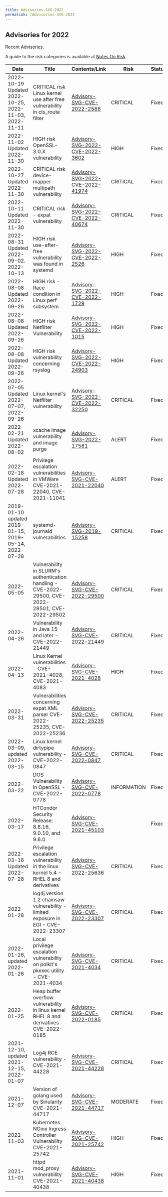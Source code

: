 ```yaml
---
title: Advisories-SVG-2022
permalink: /Advisories-SVG-2022
---
```


## Advisories for 2022

Recent [Advisories](../README.md).

A guide to the risk categories is available at
[Notes On Risk](https://confluence.egi.eu/display/EGIBG/Notes+on+Risk).

| Date                                                  | Title                                                                                             | Contents/Link                                                         | Risk        | Status |
| ----------------------------------------------------- | ------------------------------------------------------------------------------------------------- | --------------------------------------------------------------------- | ----------- | ------ |
| 2022-10-19 Updated 2022-10-25, 2022-11-03, 2022-11-11 | CRITICAL risk Linux kernel use after free vulnerability in cls_route filter                       | [Advisory-SVG-CVE-2022-2588](./Advisory-SVG-CVE-2022-2588.md)         | CRITICAL    | Fixed  |
| 2022-11-02 Updated 2022-11-30                         | HIGH risk OpenSSL-3.0.X vulnerability                                                             | [Advisory-SVG-2022-CVE-2022-3602](./Advisory-SVG-CVE-2022-3602.md)    | HIGH        | Fixed  |
| 2022-10-27 Updated 2022-11-30                         | CRITICAL risk device-mapper-multipath vulnerability                                               | [Advisory-SVG-2022-CVE-2022-41974](./Advisory-SVG-CVE-2022-41974.md)  | CRITICAL    | Fixed  |
| 2022-10-11 Updated 2022-11-30                         | CRITICAL risk - expat vulnerability                                                               | [Advisory-SVG-2022-CVE-2022-40674](./Advisory-SVG-CVE-2022-40674.md)  | CRITICAL    | Fixed  |
| 2022-08-31 Updated 2022-09-02. 2022-10-13             | HIGH risk use-after-free vulnerability was found in systemd                                       | [Advisory-SVG-2022-CVE-2022-2526](./Advisory-SVG-CVE-2022-2526.md)    | HIGH        | Fixed  |
| 2022-08-08 Updated 2022-09-26                         | HIGH risk - Race condition in Linux perf subsystem                                                | [Advisory-SVG-2022-CVE-2022-1729](./Advisory-SVG-CVE-2022-1729.md)    | HIGH        | Fixed  |
| 2022-08-08 Updated 2022-09-26                         | HIGH risk Netfilter Vulnerability                                                                 | [Advisory-SVG-2022-CVE-2022-1015](./Advisory-SVG-CVE-2022-1015.md)    | HIGH        | Fixed  |
| 2022-08-08 Updated 2022-09-26                         | HIGH risk vulnerability concerning rsyslog                                                        | [Advisory-SVG-2022-CVE-2022-24903](./Advisory-SVG-CVE-2022-24903.md)  | HIGH        | Fixed  |
| 2022-07-05 Updated 2022-07-07, 2022-09-26             | Linux kernel's Netfilter vulnerability                                                            | [Advisory-SVG-2022-CVE-2022-32250](./Advisory-SVG-CVE-2022-32250.md)  | CRITICAL    | Fixed  |
| 2022-02-21 Updated 2022-08-02                         | xcache image vulnerability and image purge                                                        | [Advisory-SVG-2022-17581](./Advisory-SVG-2022-17581.md)               | ALERT       | Fixed  |
| 2022-02-18 Updated 2022-07-28                         | Privilege escalation vulnerabilities in VMWare CVE-2021-22040, CVE-2021-11041                     | [Advisory-SVG-CVE-2021-22040](./Advisory-SVG-CVE-2021-22040.md)       | ALERT       | Fixed  |
| 2019-01-10 updated 2019-01-15, 2019-05-14, 2022-07-28 | systemd-journald vulnerabilities                                                                  | [Advisory-SVG-2019-15258](../2019/Advisory-SVG-2019-15258.md)         | CRITICAL    | Fixed  |
| 2022-05-05                                            | Vulnerability in SLURM's authentication handling - CVE-2022-29500, CVE-2022-29501, CVE-2022-29502 | [Advisory-SVG-CVE-2022-29500](./Advisory-SVG-CVE-2022-29500.md)       | CRITICAL    | Fixed  |
| 2022-04-26                                            | Vulnerability in Java 15 and later - CVE-2022-21449                                               | [Advisory-SVG-CVE-2022-21449](./Advisory-SVG-CVE-2022-21449.md)       | CRITICAL    | Fixed  |
| 2022-04-13                                            | Linux Kernel vulnerabilities - CVE-2021-4028, CVE-2021-4083                                       | [Advisory-SVG-CVE-2021-4028](./Advisory-SVG-CVE-2021-4028.md)         | HIGH        | Fixed  |
| 2022-03-31                                            | Vulnerabilities concerning expat XML parser CVE-2022-25235, CVE-2022-25236                        | [Advisory-SVG-CVE-2022-25235](./Advisory-SVG-CVE-2022-25235.md)       | CRITICAL    | Fixed  |
| 2022-03-09, updated 2022-03-15                        | Linux kernel dirtypipe vulnerability - CVE-2022-0847                                              | [Advisory-SVG-CVE-2022-0847](./Advisory-SVG-CVE-2022-0847.md)         | CRITICAL    | Fixed  |
| 2022-03-22                                            | DOS Vulnerability in OpenSSL - CVE-2022-0778                                                      | [Advisory-SVG-CVE-2022-0778](./Advisory-SVG-CVE-2022-0778.md)         | INFORMATION | Fixed  |
| 2022-03-17                                            | HTCondor Security Release: 8.8.16, 9.0.10, and 9.6.0                                              | [Advisory-SVG-CVE-2021-45103](./Advisory-SVG-CVE-2021-45103.md)       |             | Fixed  |
| 2022-03-16 Updated 2022-07-28                         | Privilege escalation vulnerability in the linux kernel 5.4 - RHEL 8 and derivatives               | [Advisory-SVG-CVE-2022-25636](./Advisory-SVG-CVE-2022-25636.md)       | CRITICAL    | Fixed  |
| 2022-01-28                                            | log4j version 1.2 chainsaw vulnerability - limited exposure in EGI - CVE-2022-23307               | [Advisory-SVG-CVE-2022-23307](./Advisory-SVG-CVE-2022-23307.md)       | CRITICAL    | Fixed  |
| 2022-01-26, updated 2022-01-26                        | Local privilege escalation vulnerability on polkit's pkexec utility - CVE-2021-4034               | [Advisory-SVG-CVE-2021-4034](../2021/Advisory-SVG-CVE-2021-4034.md)   | CRITICAL    | Fixed  |
| 2022-01-25                                            | Heap buffer overflow vulnerability in linux kernel RHEL 8 and derivatives - CVE-2022-0185         | [Advisory-SVG-CVE-2022-0185](./Advisory-SVG-CVE-2022-0185.md)         | CRITICAL    | Fixed  |
| 2021-12-10, updated 2021-12-15, 2022-01-07            | Log4j RCE vulnerability - CVE-2021-44228                                                          | [Advisory-SVG-CVE-2021-44228](../2021/Advisory-SVG-CVE-2021-44228.md) | CRITICAL    | Fixed  |
| 2021-12-07                                            | Version of golang used by Sinularity CVE-2021-44717                                               | [Advisory-SVG-CVE-2021-44717](../2021/Advisory-SVG-CVE-2021-44717.md) | MODERATE    | Fixed  |
| 2021-11-03                                            | Kubernetes NGinx Ingress Controller Vulnerability CVE-2021-25742                                  | [Advisory-SVG-CVE-2021-25742](../2021/Advisory-SVG-CVE-2021-25742.md) | HIGH        | Fixed  |
| 2021-11-01                                            | httpd mod_proxy vulnerability CVE-2021-40438                                                      | [Advisory-SVG-CVE-2021-40438](../2021/Advisory-SVG-CVE-2021-40438.md) | HIGH        | Fixed  |
